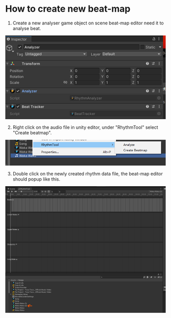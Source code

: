 # How to create new beat-map

1. Create a new analyser game object on scene beat-map editor need it to analyse beat.

![analyser](../resources/analyser.png)

2. Right click on the audio file in unity editor, under "RhythmTool" select "Create beatmap".

![create-beatmap](../resources/create-beatmap.png)

3. Double click on the newly created rhythm data file, the beat-map editor should popup like this.

![beatmap-editor-window](../resources/beatmap-editor-window.png)

